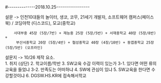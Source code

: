 #--------------2018.10.25-----------------

설문 -> 인천10대들의 놀이터, 생코, 코무, 21세기 개발자, 
        소프트웨어 캠퍼스(페이스북) / 코딩야학 (디스코드), 모교(중학교)
        
        사대부중 45장 (5장/7반) + 재능중 25장 (5장/5반) + 서재중학교 40장 (5장/8반) + 
         부산서중학교 20장 (5장/4반) + 협성중학교 40장 (4장/10반) + 동엽중학교 25장 (5장/5반) (오프라인)
           
설문지 -> 10/26 제작
        요소. \
        1. 취지 (상단)
        2. 학교이름/학반
        3. SW교육 수감 이력이 있는가
        3-1. 있다면 어떤 류의 교육을 들었냐
        3-2. 만족도는 어떠하냐
        4. SW에 관심이 있냐
        5. SW교육을 한다면 수강할것이냐
        6. DGSW.HS.KR에 접속해서학교 
